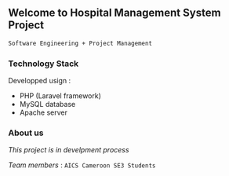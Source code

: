 ## Welcome to Hospital Management System Project 

```markdown
Software Engineering + Project Management 
```
### Technology Stack
Developped usign : 

- PHP (Laravel framework)
- MySQL database
- Apache server

### About us

_This project is in develpment process_

*Team members* : `AICS Cameroon SE3 Students`

